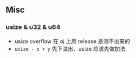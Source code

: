 ## Misc

### usize & u32 & u64

* usize overflow 在 oj 上用 release 是测不出来的
* `usize - x + y` 先下溢出，usize 应该先做加法